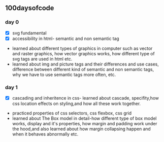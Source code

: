 ## 100daysofcode

### day 0
- [x] svg fundamental
- [x] accessibility in html- semantic and non semantic tag
- learned about different types of graphics in computer such as vector and raster graphics, how vector graphics works, how different type of svg tags are used in html etc.
- learned about img and picture tags and their differences and use cases, difference between different kind of semantic and non semantic tags, why we have to use semantic tags more often, etc.


### day 1 

- [x] cascading and inheritence in css- learned about cascade, specifity,how css location effects on styling,and how all these work together.
 * practiced properties of css selectors, css flexbox, css grid
 * learned about The Box model in detail-how different type of box model works, display and it's properties, how margin and padding work under the hood,and also learned about how margin collapsing happen and when it behaves abnormally etc.  
  
